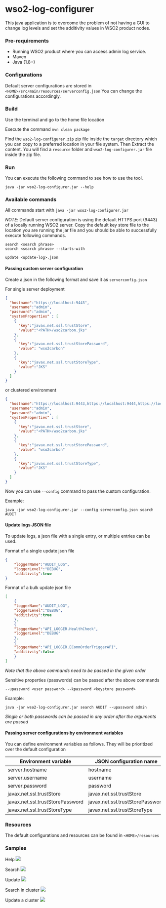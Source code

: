 # wso2-log-configurer
This java application is to overcome the problem of not having a GUI to change log levels and set the additivity values in WSO2 product nodes.

### Pre-requirements
* Running WSO2 product where you can access admin log service.
* Maven
* Java (1.8+)

### Configurations
Default server configurations are stored in ``<HOME>/src/main/resources/serverconfig.json``
You can change the configurations accordingly.

### Build

Use the terminal and go to the home file location

Execute the command ``mvn clean package``

Find the `wso2-log-configurer.zip` zip file inside the `target` directory which
you can copy to a preferred location in your file system. Then Extract the content. You will find a `resource` folder and `wso2-log-configurer.jar` file inside the zip file.

### Run

You can execute the following command to see how to use the tool.

`java -jar wso2-log-configurer.jar --help`

###

### Available commands

All commands start with `java -jar wso2-log-configurer.jar`

*NOTE*: Default server configuration is using the default HTTPS port (9443) of a locally
        running WSO2 server. Copy the default key store file to the location you are
        running the jar file and you should be able to successfully execute following
        commands.

```
search <search phrase>
search <search phrase> --starts-with

update <update-log>.json
```

#### Passing custom server configuration

Create a json in the following format and save it as `serverconfig.json`

For single server deployment
```json
{
  "hostname":"https://localhost:9443",
  "username":"admin",
  "password":"admin",
  "systemProperties" : [
    {
      "key":"javax.net.ssl.trustStore",
      "value":"<PATH>/wso2carbon.jks"
    },
    {
      "key":"javax.net.ssl.trustStorePassword",
      "value": "wso2carbon"
    },
    {
      "key":"javax.net.ssl.trustStoreType",
      "value":"JKS"
    }
  ]
}
```
or clustered environment

```json
{
  "hostname":"https://localhost:9443,https://localhost:9444,https://localhost:9445",
  "username":"admin",
  "password":"admin",
  "systemProperties" : [
    {
      "key":"javax.net.ssl.trustStore",
      "value":"<PATH>/wso2carbon.jks"
    },
    {
      "key":"javax.net.ssl.trustStorePassword",
      "value": "wso2carbon"
    },
    {
      "key":"javax.net.ssl.trustStoreType",
      "value":"JKS"
    }
  ]
}
```
Now you can use `--config` command to pass the custom configuration.

Example:

``java -jar wso2-log-configurer.jar --config serverconfig.json search AUDIT``

#### Update logs JSON file

To update logs, a json file with a single entry, or multiple entries can be used.

Format of a single update json file
```json
{
    "loggerName":"AUDIT_LOG",
    "loggerLevel":"DEBUG",
    "additivity":true
}
```

Format of a bulk update json file
```json
[
    {
    "loggerName":"AUDIT_LOG",
    "loggerLevel":"DEBUG",
    "additivity":true
    },
    {
    "loggerName":"API_LOGGER.HealthCheck",
    "loggerLevel":"DEBUG"
    },
    {
    "loggerName":"API_LOGGER.ECommOrderTriggerAPI",
    "additivity":false
    }
]
```

_Note that the above commands need to be passed in the given order_

Sensitive properties (passwords) can be passed after the above commands

```
--upassword <user password> --kpassword <keystore password>
```

Example:

`java -jar wso2-log-configurer.jar search AUDIT --upassword admin`

_Single or both passwords can be passed in any order after the arguments are passed_

#### Passing server configurations by environment variables

You can define environment variables as follows. They will be prioritized over
the default configuration

| Environment variable              | JSON configuration name           |
| --------------------------------- | --------------------------------- |
| server.hostname                   | hostname                          |
| server.username                   | username                          |
| server.password                   | password                          |
| javax.net.ssl.trustStore          | javax.net.ssl.trustStore          |
| javax.net.ssl.trustStorePassword  | javax.net.ssl.trustStorePassword  |
| javax.net.ssl.trustStoreType      | javax.net.ssl.trustStoreType      |

### Resources

The default configurations and resources can be found in `<HOME>/resources`

### Samples

Help
![](readmeresources/log-configurer-help.gif)

Search
![](readmeresources/search-defaultconfig.gif)

Update
![](readmeresources/update-default-config.gif)

Search in cluster
![](readmeresources/search-cluster.gif)

Update a cluster
![](readmeresources/update-cluster.gif)

